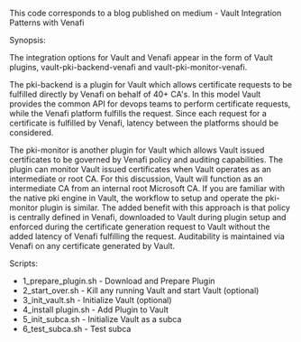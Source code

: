 This code corresponds to a blog published on medium - Vault Integration Patterns with Venafi

Synopsis:

The integration options for Vault and Venafi appear in the form of Vault plugins, vault-pki-backend-venafi and vault-pki-monitor-venafi.

The pki-backend is a plugin for Vault which allows certificate requests to be fulfilled directly by Venafi on behalf of 40+ CA's. In this model Vault provides the common API for devops teams to perform certificate requests, while the Venafi platform fulfills the request. Since each request for a certificate is fulfilled by Venafi, latency between the platforms should be considered.

The pki-monitor is another plugin for Vault which allows Vault issued certificates to be governed by Venafi policy and auditing capabilities. The plugin can monitor Vault issued certificates when Vault operates as an intermediate or root CA. For this discussion, Vault will function as an intermediate CA from an internal root Microsoft CA. If you are familiar with the native pki engine in Vault, the workflow to setup and operate the pki-monitor plugin is similar. The added benefit with this approach is that policy is centrally defined in Venafi, downloaded to Vault during plugin setup and enforced during the certificate generation request to Vault without the added latency of Venafi fulfilling the request. Auditability is maintained via Venafi on any certificate generated by Vault.
 
Scripts: 
- 1_prepare_plugin.sh - Download and Prepare Plugin
- 2_start_over.sh - Kill any running Vault and start Vault (optional)
- 3_init_vault.sh - Initialize Vault (optional)
- 4_install plugin.sh - Add Plugin to Vault
- 5_init_subca.sh - Initialize Vault as a subca
- 6_test_subca.sh - Test subca
